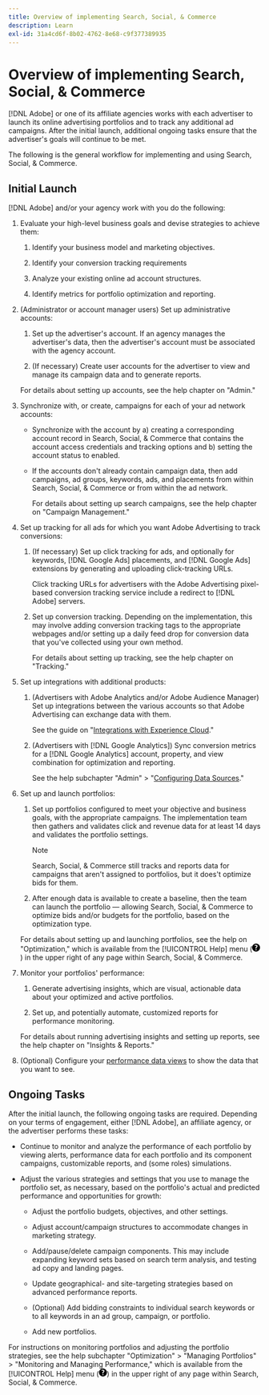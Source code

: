 ```yaml
---
title: Overview of implementing Search, Social, & Commerce
description: Learn
exl-id: 31a4cd6f-8b02-4762-8e68-c9f377389935
---
```

# Overview of implementing Search, Social, & Commerce

[!DNL Adobe] or one of its affiliate agencies works with each advertiser to launch its online advertising portfolios and to track any additional ad campaigns. After the initial launch, additional ongoing tasks ensure that the advertiser's goals will continue to be met.

The following is the general workflow for implementing and using Search, Social, & Commerce.

## Initial Launch

[!DNL Adobe] and/or your agency work with you do the following:

1. Evaluate your high-level business goals and devise strategies to achieve them:

   1. Identify your business model and marketing objectives.
  
   1. Identify your conversion tracking requirements
  
   1. Analyze your existing online ad account structures.
  
   1. Identify metrics for portfolio optimization and reporting.

1. (Administrator or account manager users) Set up administrative accounts:

   1. Set up the advertiser's account. If an agency manages the advertiser's data, then the advertiser's account must be associated with the agency account.
  
   1. (If necessary) Create user accounts for the advertiser to view and manage its campaign data and to generate reports.

   For details about setting up accounts, see the help chapter on "Admin."

1. Synchronize with, or create, campaigns for each of your ad network accounts:

   * Synchronize with the account by a) creating a corresponding account record in Search, Social, & Commerce that contains the account access credentials and tracking options and b) setting the account status to enabled.
  
   * If the accounts don't already contain campaign data, then add campaigns, ad groups, keywords, ads, and placements from within Search, Social, & Commerce or from within the ad network.
   
     For details about setting up search campaigns, see the help chapter on "Campaign Management."

1. Set up tracking for all ads for which you want Adobe Advertising to track conversions:

   1. (If necessary) Set up click tracking for ads, and optionally for keywords, [!DNL Google Ads] placements, and [!DNL Google Ads] extensions by generating and uploading click-tracking URLs.
   
      Click tracking URLs for advertisers with the Adobe Advertising pixel-based conversion tracking service include a redirect to [!DNL Adobe] servers.
  
   1. Set up conversion tracking. Depending on the implementation, this may involve adding conversion tracking tags to the appropriate webpages and/or setting up a daily feed drop for conversion data that you've collected using your own method.
   
      For details about setting up tracking, see the help chapter on "Tracking."

1. Set up integrations with additional products:

    1. (Advertisers with Adobe Analytics and/or Adobe Audience Manager) Set up integrations between the various accounts so that Adobe Advertising can exchange data with them.
    
       See the guide on "[Integrations with Experience Cloud](/help/integrations/home.md)."
    
    1. (Advertisers with [!DNL Google Analytics]) Sync conversion metrics for a [!DNL Google Analytics] account, property, and view combination for optimization and reporting.
    
       See the help subchapter "Admin" > "[Configuring Data Sources](/help/search-social-commerce/admin/data-sources/data-source-about.md)."

1. Set up and launch portfolios:

   1. Set up portfolios configured to meet your objective and business goals, with the appropriate campaigns. The implementation team then gathers and validates click and revenue data for at least 14 days and validates the portfolio settings.
   
      >[!NOTE]
      >
      >Search, Social, & Commerce still tracks and reports data for campaigns that aren't assigned to portfolios, but it does't optimize bids for them.

   1. After enough data is available to create a baseline, then the team can launch the portfolio &mdash; allowing Search, Social, & Commerce to optimize bids and/or budgets for the portfolio, based on the optimization type.
   
   For details about setting up and launching portfolios, see the help on "Optimization," which is available from the [!UICONTROL Help] menu (![Help menu](/help/search-social-commerce/assets/help-main-menu.png "Help menu")) in the upper right of any page within Search, Social, & Commerce.

1. Monitor your portfolios' performance:

   1. Generate advertising insights, which are visual, actionable data about your optimized and active portfolios.
  
   1. Set up, and potentially automate, customized reports for performance monitoring.
   
   For details about running advertising insights and setting up reports, see the help chapter on "Insights & Reports."

1.  (Optional) Configure your [performance data views](/help/search-social-commerce/common-tasks/data-views/data-views-about.md) to show the data that you want to see.

## Ongoing Tasks

After the initial launch, the following ongoing tasks are required. Depending on your terms of engagement, either [!DNL Adobe], an affiliate agency, or the advertiser performs these tasks:

* Continue to monitor and analyze the performance of each portfolio by viewing alerts, performance data for each portfolio and its component campaigns, customizable reports, and (some roles) simulations.

* Adjust the various strategies and settings that you use to manage the portfolio set, as necessary, based on the portfolio's actual and predicted performance and opportunities for growth:

  * Adjust the portfolio budgets, objectives, and other settings.
  
  * Adjust account/campaign structures to accommodate changes in marketing strategy.
  
  * Add/pause/delete campaign components. This may include expanding keyword sets based on search term analysis, and testing ad copy and landing pages.
  
  * Update geographical- and site-targeting strategies based on advanced performance reports.
  
  * (Optional) Add bidding constraints to individual search keywords or to all keywords in an ad group, campaign, or portfolio.
  
  * Add new portfolios.
  
For instructions on monitoring portfolios and adjusting the portfolio strategies, see the help subchapter "Optimization" > "Managing Portfolios" > "Monitoring and Managing Performance," which is available from the [!UICONTROL Help] menu (![Help menu](/help/search-social-commerce/assets/help-main-menu.png "Help menu")) in the upper right of any page within Search, Social, & Commerce.
